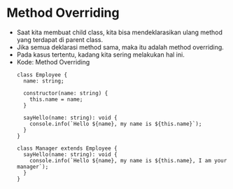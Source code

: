 # Method Overriding
* Saat kita membuat child class, kita bisa mendeklarasikan ulang method yang terdapat di parent class.
* Jika semua deklarasi method sama, maka itu adalah method overriding.
* Pada kasus tertentu, kadang kita sering melakukan hal ini.
* Kode: Method Overriding
  ```TSX
  class Employee {
    name: string;

    constructor(name: string) {
      this.name = name;
    }

    sayHello(name: string): void {
      console.info(`Hello ${name}, my name is ${this.name}`);
    }
  }

  class Manager extends Employee {
    sayHello(name: string): void {
      console.info(`Hello ${name}, my name is ${this.name}, I am your manager`);
    }
  }
  ```